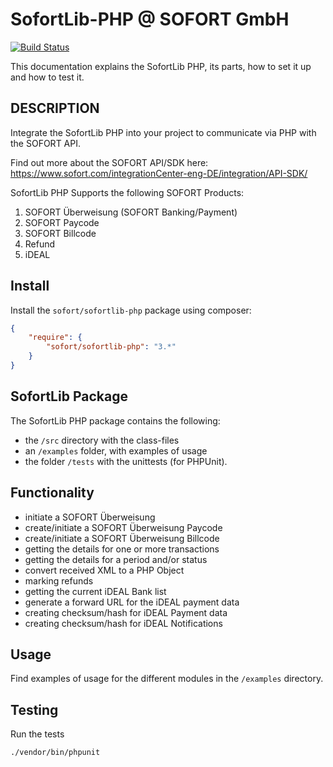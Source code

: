 # SofortLib-PHP @ SOFORT GmbH

[![Build Status](https://travis-ci.org/sofort/sofortlib-php.svg)](https://travis-ci.org/sofort/sofortlib-php)

This documentation explains the SofortLib PHP, its parts, how to set it up and how to test it.

## DESCRIPTION

Integrate the SofortLib PHP into your project to communicate via PHP with the SOFORT API.

Find out more about the SOFORT API/SDK here:
https://www.sofort.com/integrationCenter-eng-DE/integration/API-SDK/

SofortLib PHP Supports the following SOFORT Products:

1. SOFORT Überweisung (SOFORT Banking/Payment)
2. SOFORT Paycode
3. SOFORT Billcode
4. Refund
5. iDEAL


## Install

Install the `sofort/sofortlib-php` package using composer:

```json
{
    "require": {
        "sofort/sofortlib-php": "3.*"
    }
}
```


## SofortLib Package

The SofortLib PHP package contains the following: 

- the `/src` directory with the class-files
- an `/examples` folder, with examples of usage
- the folder `/tests` with the unittests (for PHPUnit).



## Functionality

- initiate a SOFORT Überweisung
- create/initiate a SOFORT Überweisung Paycode
- create/initiate a SOFORT Überweisung Billcode
- getting the details for one or more transactions
- getting the details for a period and/or status
- convert received XML to a PHP Object
- marking refunds
- getting the current iDEAL Bank list
- generate a forward URL for the iDEAL payment data
- creating checksum/hash for iDEAL Payment data
- creating checksum/hash for iDEAL Notifications


## Usage

Find examples of usage for the different modules in the `/examples` directory.

## Testing 

Run the tests

```
./vendor/bin/phpunit
```

